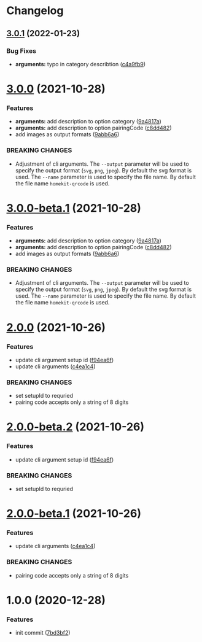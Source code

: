 # Changelog

## [3.0.1](https://github.com/simongolms/homekit-qrcode/compare/v3.0.0...v3.0.1) (2022-01-23)


### Bug Fixes

* **arguments:** typo in category describtion ([c4a9fb9](https://github.com/simongolms/homekit-qrcode/commit/c4a9fb9da93596bf15b42fbb644e3b3bd59ba1f2))

# [3.0.0](https://github.com/simongolms/homekit-qrcode/compare/v2.0.0...v3.0.0) (2021-10-28)


### Features

* **arguments:** add description to option category ([9a4817a](https://github.com/simongolms/homekit-qrcode/commit/9a4817a368edb69b83ddafc68e7ebb6a1b6f2c25))
* **arguments:** add description to option pairingCode ([c8dd482](https://github.com/simongolms/homekit-qrcode/commit/c8dd4824520f9ac95b612444815fae52bbc2c5e1))
* add images as output formats ([9abb6a6](https://github.com/simongolms/homekit-qrcode/commit/9abb6a698c236464a5d88f3474f4e6d1b0f7f953))


### BREAKING CHANGES

* Adjustment of cli arguments. The `--output` parameter will be used to specify the output format (`svg`, `png`, `jpeg`). By default the svg format is used. The `--name` parameter is used to specify the file name. By default the file name `homekit-qrcode` is used.

# [3.0.0-beta.1](https://github.com/simongolms/homekit-qrcode/compare/v2.0.0...v3.0.0-beta.1) (2021-10-28)


### Features

* **arguments:** add description to option category ([9a4817a](https://github.com/simongolms/homekit-qrcode/commit/9a4817a368edb69b83ddafc68e7ebb6a1b6f2c25))
* **arguments:** add description to option pairingCode ([c8dd482](https://github.com/simongolms/homekit-qrcode/commit/c8dd4824520f9ac95b612444815fae52bbc2c5e1))
* add images as output formats ([9abb6a6](https://github.com/simongolms/homekit-qrcode/commit/9abb6a698c236464a5d88f3474f4e6d1b0f7f953))


### BREAKING CHANGES

* Adjustment of cli arguments. The `--output` parameter will be used to specify the output format (`svg`, `png`, `jpeg`). By default the svg format is used. The `--name` parameter is used to specify the file name. By default the file name `homekit-qrcode` is used.

# [2.0.0](https://github.com/simongolms/homekit-qrcode/compare/v1.0.0...v2.0.0) (2021-10-26)


### Features

* update cli argument setup id ([f94ea6f](https://github.com/simongolms/homekit-qrcode/commit/f94ea6f3df690dafc2d4bef780a3c92bcda1ca8d))
* update cli arguments ([c4ea1c4](https://github.com/simongolms/homekit-qrcode/commit/c4ea1c42ca014144c8c2d236b410a778d2513501))


### BREAKING CHANGES

* set setupId to requried
* pairing code accepts only a string of 8 digits

# [2.0.0-beta.2](https://github.com/simongolms/homekit-qrcode/compare/v2.0.0-beta.1...v2.0.0-beta.2) (2021-10-26)


### Features

* update cli argument setup id ([f94ea6f](https://github.com/simongolms/homekit-qrcode/commit/f94ea6f3df690dafc2d4bef780a3c92bcda1ca8d))


### BREAKING CHANGES

* set setupId to requried

# [2.0.0-beta.1](https://github.com/simongolms/homekit-qrcode/compare/v1.0.0...v2.0.0-beta.1) (2021-10-26)


### Features

* update cli arguments ([c4ea1c4](https://github.com/simongolms/homekit-qrcode/commit/c4ea1c42ca014144c8c2d236b410a778d2513501))


### BREAKING CHANGES

* pairing code accepts only a string of 8 digits

# 1.0.0 (2020-12-28)


### Features

* init commit ([7bd3bf2](https://github.com/simongolms/homekit-qrcode/commit/7bd3bf27665cec97f38cac81dd16694aae8e4191))
